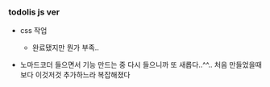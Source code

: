 ### todolis js ver
- css 작업
	- 완료됐지만 뭔가 부족..

- 노마드코더 들으면서 기능 만드는 중 다시 들으니까 또 새롭다..^^.. 처음 만들었을때보다 이것저것  추가하느라 복잡해졌다
